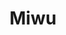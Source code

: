 ---
layout: rig
title: Miwu
rig_image: /assets/rigs/miwu/miwu-01.png
rig_rotation_assets:
    - /assets/rigs/miwu/miwu-01.png
    - /assets/rigs/miwu/miwu-02.png
    - /assets/rigs/miwu/miwu-03.png
    - /assets/rigs/miwu/miwu-04.png
    - /assets/rigs/miwu/miwu-05.png
    - /assets/rigs/miwu/miwu-06.png
    - /assets/rigs/miwu/miwu-07.png
    - /assets/rigs/miwu/miwu-08.png
    - /assets/rigs/miwu/miwu-09.png
showcase_video: /assets/rigs/miwu/showcase/showcase.mp4
showcase_video_cover: /assets/rigs/miwu/showcase/cover.jpg
showcase_gifs:
    - /assets/rigs/miwu/showcase-gifs/MiwuRig_01.gif
    - /assets/rigs/miwu/showcase-gifs/MiwuRig_02.gif
---